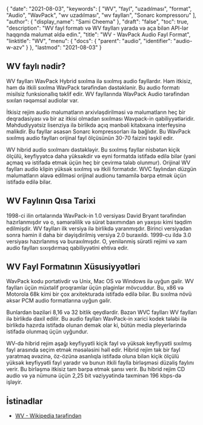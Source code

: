 {
  "date": "2021-08-03",
  "keywords": [
"WV",
"fayl",
"uzadılması",
"format",
"Audio",
"WavPack",
"wv uzadılması",
"wv faylları",
"Sonarc kompressoru"
],
  "author": {
    "display_name": "Sami Cheema"
},
  "draft": "false",
  "toc": true,
  "description": "WV fayl formatı və WV faylları yarada və aça bilən API-lər haqqında məlumat əldə edin.",
  "title": "WV - WavPack Audio Fayl Format",
  "linktitle": "WV",
  "menu": {
    "docs": {
      "parent": "audio",
      "identifier": "audio-w-azv"
}
},
  "lastmod": "2021-08-03"
}

## WV faylı nədir? ##

WV faylları WavPack Hybrid sıxılma ilə sıxılmış audio fayllardır. Həm itkisiz, həm də itkili sıxılma WavPack tərəfindən dəstəklənir. Bu audio formatı misilsiz funksionallıq təklif edir. WV fayllarında WavPack Audio tərəfindən sıxılan rəqəmsal audiolar var.

İtkisiz rejim audio məlumatların arxivləşdirilməsi və məlumatların heç bir deqradasiyası və bir az itkisi olmadan sıxılması Wavpack-in qabiliyyətləridir. Məhdudiyyətsiz lisenziya ilə birlikdə açıq mənbəli kitabxana interfeysinə malikdir. Bu fayllar əsasən Sonarc kompressorları ilə bağlıdır. Bu WavPack sıxılmış audio faylları orijinal fayl ölçüsünün 30-70 faizini təşkil edir.

WV hibrid audio sıxılmanı dəstəkləyir. Bu sıxılmış fayllar nisbətən kiçik ölçülü, keyfiyyətcə daha yüksəkdir və eyni formatda istifadə edilə bilər (yəni açmaq və istifadə etmək üçün heç bir çevirmə tələb olunmur). Orijinal WV faylları audio klipin yüksək sıxılmış və itkili formatıdır. WVC faylından düzgün məlumatların əlavə edilməsi orijinal audionu tamamilə bərpa etmək üçün istifadə edilə bilər.

## WV Faylının Qısa Tarixi

1998-ci ilin ortalarında WavPack-in 1.0 versiyası David Bryant tərəfindən hazırlanmışdır və o, səmərəlilik və sürət baxımından ən yaxşısı kimi təqdim edilmişdir. WV faylları ilk versiya ilə birlikdə yaranmışdır. Birinci versiyadan sonra həmin il daha bir dəyişdirilmiş versiya 2.0 buraxıldı. 1999-cu ildə 3.0 versiyası hazırlanmış və buraxılmışdır. O, yenilənmiş sürətli rejimi və xam audio faylları sıxışdırmaq qabiliyyətini ehtiva edir.

## WV Fayl Formatının Xüsusiyyətləri

WavPack kodu portativdir və Unix, Mac OS və Windows ilə uyğun gəlir. WV faylları üçün müxtəlif proqramlar üçün plaginlər mövcuddur. Bu, x86 və Motorola 68k kimi bir çox arxitekturada istifadə edilə bilər. Bu sıxılma növü əksər PCM audio formatlarına uyğun gəlir.

Bunlardan bəziləri 8,16 və 32 bitlik qeydlərdir. Bəzən WVC faylları WV faylları ilə birlikdə daxil edilir. Bu audio faylları WavPack-in xarici kodek tələbi ilə birlikdə hazırda istifadə olunan demək olar ki, bütün media pleyerlərində istifadə olunmaq üçün uyğundur.

WV-də hibrid rejim aşağı keyfiyyətli kiçik fayl və yüksək keyfiyyətli sıxılmış fayl arasında seçim etmək məsələsini həll edir. Hibrid rejim tək bir fayl yaratmaq əvəzinə, öz-özünə asanlıqla istifadə oluna bilən kiçik ölçülü yüksək keyfiyyətli fayl yaradır və bunun itkili faylla birləşməsi düzəliş faylını verir. Bu birləşmə itkisiz tam bərpa etmək şansı verir. Bu hibrid rejim CD audio və ya nümunə üçün 2,25 bit vəziyyətində təxminən 196 kbps-də işləyir.

## İstinadlar ##

* [WV - Wikipedia tərəfindən](https://en.wikipedia.org/wiki/WavPack)


